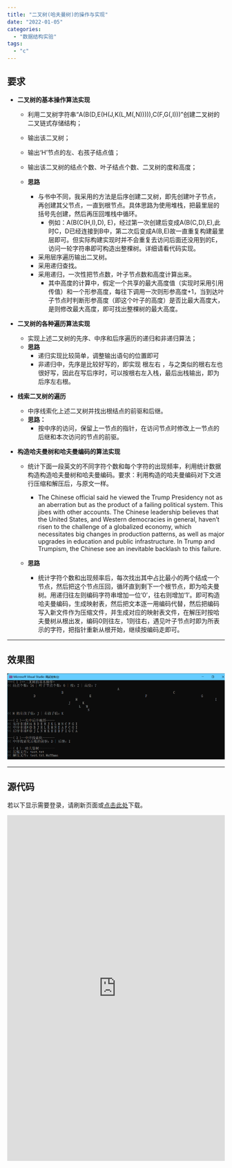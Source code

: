 ```yaml
---
title: "二叉树(哈夫曼树)的操作与实现"
date: "2022-01-05"
categories: 
  - "数据结构实验"
tags: 
  - "c"
---
```


## 要求

- **二叉树的基本操作算法实现**
    
    - 利用二叉树字符串“A(B(D,E(H(J,K(L,M(,N))))),C(F,G(,I)))”创建二叉树的二叉链式存储结构；
    - 输出该二叉树；
    - 输出‘H’节点的左、右孩子结点值；
    - 输出该二叉树的结点个数、叶子结点个数、二叉树的度和高度；
    
    - **思路**
        - 与书中不同，我采用的方法是后序创建二叉树，即先创建叶子节点，再创建其父节点，一直到根节点。具体思路为使用堆栈，把最里层的括号先创建，然后再压回堆栈中循环。
            - 例如：A(B(C(H,I),D), E)，经过第一次创建后变成A(B(C,D),E),此时C，D已经连接到B中，第二次后变成A(B,E)故一直重复构建最里层即可。但实际构建实现时并不会重复去访问后面还没用到的E，访问一轮字符串即可构造出整棵树。详细请看代码实现。
        - 采用层序遍历输出二叉树。
        - 采用递归查找。
        - 采用递归，一次性把节点数，叶子节点数和高度计算出来。
            - 其中高度的计算中，假定一个共享的最大高度值（实现时采用引用传值）和一个形参高度，每往下调用一次则形参高度+1，当到达叶子节点时判断形参高度（即这个叶子的高度）是否比最大高度大，是则修改最大高度，即可找出整棵树的最大高度。

- **二叉树的各种遍历算法实现**
    - 实现上述二叉树的先序、中序和后序遍历的递归和非递归算法；
    - **思路**
        - 递归实现比较简单，调整输出语句的位置即可
        - 非递归中，先序是比较好写的，即实现 根左右 ，与之类似的根右左也很好写，因此在写后序时，可以按根右左入栈，最后出栈输出，即为后序左右根。

- **线索二叉树的遍历**
    - 中序线索化上述二叉树并找出根结点的前驱和后继。
    - **思路：**
        - 按中序的访问，保留上一节点的指针，在访问节点时修改上一节点的后继和本次访问的节点的前驱。

- **构造哈夫曼树和哈夫曼编码的算法实现**
    
    - 统计下面一段英文的不同字符个数和每个字符的出现频率，利用统计数据构造构造哈夫曼树和哈夫曼编码。要求：利用构造的哈夫曼编码对下文进行压缩和解压后，与原文一样。
        - The Chinese official said he viewed the Trump Presidency not as an aberration but as the product of a failing political system. This jibes with other accounts. The Chinese leadership believes that the United States, and Western democracies in general, haven’t risen to the challenge of a globalized economy, which necessitates big changes in production patterns, as well as major upgrades in education and public infrastructure. In Trump and Trumpism, the Chinese see an inevitable backlash to this failure.
    
    - **思路**
        - 统计字符个数和出现频率后，每次找出其中占比最小的两个结成一个节点，然后把这个节点压回，循环直到剩下一个根节点，即为哈夫曼树。用递归往左则编码字符串增加一位‘0’，往右则增加‘1’。即可构造哈夫曼编码，生成映射表，然后把文本逐一用编码代替，然后把编码写入新文件作为压缩文件，并生成对应的映射表文件，在解压时按哈夫曼树从根出发，编码0则往左，1则往右，遇见叶子节点时即为所表示的字符，把指针重新从根开始，继续按编码走即可。

* * *

## 效果图

![](images/Snipaste_2022-01-06_00-33-51.png)

* * *

## 源代码

若以下显示需要登录，请刷新页面或[点击此处](https://cloud.coolight.cool/#fileView&path=http%3A%2F%2Fcloud.coolight.cool%2F%3Fexplorer%2Fshare%2Ffile%26hash%3D1da2Zmv9ZVhKXFmz05oa8_53W5RqRD4lmAvkO0ZjzwWB54_Sa40Ks9y-%26name%3D%2F%25E4%25BA%258C%25E5%258F%2589%25E6%25A0%2591%2528%25E5%2593%2588%25E5%25A4%25AB%25E6%259B%25BC%25E6%25A0%2591%2529%25E7%259A%2584%25E6%2593%258D%25E4%25BD%259C%25E4%25B8%258E%25E5%25AE%259E%25E7%258E%25B0.zip%26_etag%3Df36e6)下载。

<iframe width="100%" height="800px" class="embed-show" src="https://cloud.coolight.cool/#fileView&amp;path=http%3A%2F%2Fcloud.coolight.cool%2F%3Fexplorer%2Fshare%2Ffile%26hash%3D6a775Fi2i0N0DHw8aYCaLaJiVwhIFHGyxdyIfbNJVRu16KnYqS00imi6%26name%3D%2F%25E4%25BA%258C%25E5%258F%2589%25E6%25A0%2591%2528%25E5%2593%2588%25E5%25A4%25AB%25E6%259B%25BC%25E6%25A0%2591%2529%25E7%259A%2584%25E6%2593%258D%25E4%25BD%259C%25E4%25B8%258E%25E5%25AE%259E%25E7%258E%25B0.zip%26_etag%3Df36e6" allowtransparency="true" allowfullscreen="true" webkitallowfullscreen="true" mozallowfullscreen="true" frameborder="0" scrolling="no"></iframe>
